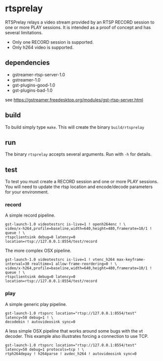 rtsprelay
===

RTSPrelay relays a video stream provided by an RTSP RECORD session to one or
more PLAY sessions. It is intended as a proof of concept and has several
limitations.

* Only one RECORD session is supported.
* Only h264 video is supported.


## dependencies

* gstreamer-rtsp-server-1.0
* gstreamer-1.0
* gst-plugins-good-1.0
* gst-plugins-bad-1.0

see https://gstreamer.freedesktop.org/modules/gst-rtsp-server.html

## build

To build simply type `make`. This will create the binary `build/rtsprelay`

## run

The binary `rtsprelay` accepts several arguments. Run with `-h` for details.

## test

To test you must create a RECORD session and one or more PLAY sessions. You will need to update the 
rtsp location and encode/decode parameters for your environment.

### record

A simple record pipeline.

```
gst-launch-1.0 videotestsrc is-live=1 ! openh264enc ! \
video/x-h264,profile=baseline,width=640,height=480,framerate=10/1 ! queue ! \
rtspclientsink debug=0 latency=0 location=rtsp://127.0.0.1:8554/test/record
```

The more complex OSX pipeline.

```
gst-launch-1.0 videotestsrc is-live=1 ! vtenc_h264 max-keyframe-interval=30 realtime=1 allow-frame-reordering=0 ! \
video/x-h264,profile=baseline,width=640,height=480,framerate=10/1 ! queue ! \
rtspclientsink debug=0 latency=0 location=rtsp://127.0.0.1:8554/test/record
```

### play

A simple generic play pipeline.

```
gst-launch-1.0 rtspsrc location="rtsp://127.0.0.1:8554/test" latency=50 debug=1 ! \
decodebin ! autovideosink sync=0
```

A less simple OSX pipeline that works around some bugs with the vt decoder. This example also illustrates forcing a connection to use TCP.

```
gst-launch-1.0 rtspsrc location="rtsp://127.0.0.1:8554/test" latency=50 debug=1 protocols=tcp ! \
rtph264depay ! h264parse ! avdec_h264 ! autovideosink sync=0
```
